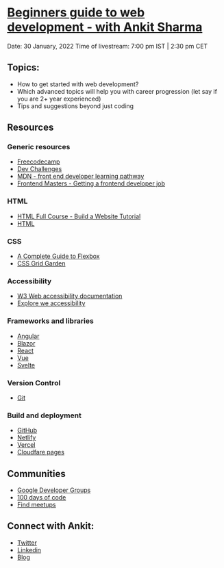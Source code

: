 # [Beginners guide to web development - with Ankit Sharma](https://youtu.be/iKiTGRz_8CM)
Date: 30 January, 2022
Time of livestream: 7:00 pm IST | 2:30 pm CET

## Topics:
- How to get started with web development?
- Which advanced topics will help you with career progression (let say if you are 2+ year experienced)
- Tips and suggestions beyond just coding

## Resources
### Generic resources
- [Freecodecamp](https://www.freecodecamp.org/)
- [Dev Challenges](https://devchallenges.io/)
- [MDN - front end developer learning pathway](https://developer.mozilla.org/en-US/docs/Learn/Front-end_web_developer)
- [Frontend Masters - Getting a frontend developer job](https://frontendmasters.com/guides/learning-roadmap/getting-a-front-end-developer-job/)


### HTML
- [HTML Full Course - Build a Website Tutorial](https://www.youtube.com/watch?v=pQN-pnXPaVg)
- [HTML](https://html.com/)

### CSS
- [A Complete Guide to Flexbox](https://css-tricks.com/snippets/css/a-guide-to-flexbox/)
- [CSS Grid Garden](https://cssgridgarden.com/)

### Accessibility
- [W3 Web accessibility documentation](https://www.w3.org/standards/webdesign/accessibility)
- [Explore we accessibility](https://explore-a11y.netlify.app/introduction)

### Frameworks and libraries
- [Angular](https://angular.io/)
- [Blazor](https://dotnet.microsoft.com/en-us/apps/aspnet/web-apps/blazor)
- [React](https://reactjs.org/)
- [Vue](https://vuejs.org/)
- [Svelte](https://svelte.dev/)

### Version Control
- [Git](https://git-scm.com/book/en/v2/Getting-Started-About-Version-Control)

### Build and deployment
- [GitHub](https://github.com/)
- [Netlify](https://www.netlify.com/)
- [Vercel](https://vercel.com/)
- [Cloudfare pages](https://pages.cloudflare.com/)

## Communities
- [Google Developer Groups](https://developers.google.com/community/gdg)
- [100 days of code](https://www.100daysofcode.com/)
- [Find meetups](https://www.meetup.com/)

## Connect with Ankit:
- [Twitter](https://twitter.com/ankitsharma_007)
- [Linkedin](https://www.linkedin.com/in/ankitsharma_007)
- [Blog](https://ankitsharmablogs.com/)

